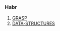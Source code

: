### Habr

1) [GRASP](https://habr.com/ru/post/92570/)
2) [DATA-STRUCTURES](https://habr.chttps://habr.com/ru/post/92570om/ru/post/128269/)
